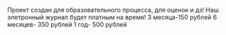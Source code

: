 Проект создан для образовательного процесса, для оценок и дз!
Наш элетронный журнал будет платным на время! 
3 месяца-150 рублей
6 месяцев- 350 рублей 
1 год- 500 рублей 
